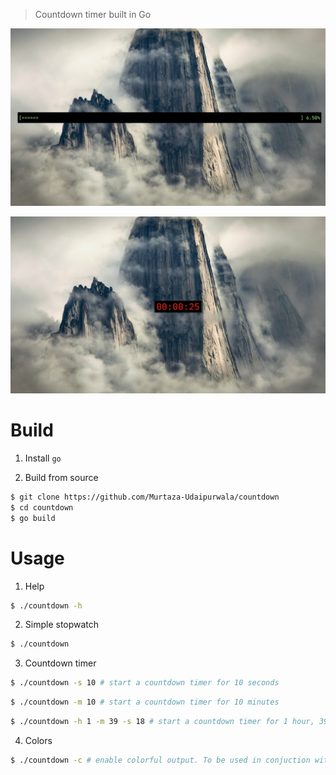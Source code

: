 > Countdown timer built in Go

![countdown timer](./assets/countdown.png)

![stopwatch](./assets/stopwatch.png)

# Build
1. Install `go`

2. Build from source
```bash
$ git clone https://github.com/Murtaza-Udaipurwala/countdown
$ cd countdown
$ go build
```

# Usage
1. Help

```bash
$ ./countdown -h
```

2. Simple stopwatch
```bash
$ ./countdown
```

3. Countdown timer
```bash
$ ./countdown -s 10 # start a countdown timer for 10 seconds
```

```bash
$ ./countdown -m 10 # start a countdown timer for 10 minutes
```

```bash
$ ./countdown -h 1 -m 39 -s 18 # start a countdown timer for 1 hour, 39 minutes and 18 seconds
```

4. Colors
```bash
$ ./countdown -c # enable colorful output. To be used in conjuction with any flag
```
